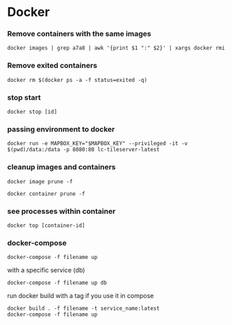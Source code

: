 # Docker
	
### Remove containers with the same images
	docker images | grep a7a8 | awk '{print $1 ":" $2}' | xargs docker rmi 

### Remove exited containers
	docker rm $(docker ps -a -f status=exited -q)

### stop start

	docker stop [id]
	
### passing environment to docker

	docker run -e MAPBOX_KEY="$MAPBOX_KEY" --privileged -it -v $(pwd)/data:/data -p 8080:80 lc-tileserver-latest	

### cleanup images and containers

	docker image prune -f

	docker container prune -f

### see processes within container

	docker top [container-id]


### docker-compose

    docker-compose -f filename up

with a specific service (db)

    docker-compose -f filename up db

run docker build with a tag if you use it in compose

    docker build . -f filename -t service_name:latest
    docker-compose -f filename up

